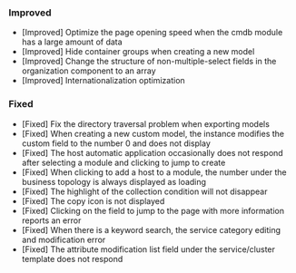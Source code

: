 ### Improved

- [Improved] Optimize the page opening speed when the cmdb module has a large amount of data
- [Improved] Hide container groups when creating a new model
- [Improved] Change the structure of non-multiple-select fields in the organization component to an array
- [Improved] Internationalization optimization

### Fixed

- [Fixed] Fix the directory traversal problem when exporting models
- [Fixed] When creating a new custom model, the instance modifies the custom field to the number 0 and does not display
- [Fixed] The host automatic application occasionally does not respond after selecting a module and clicking to jump to create
- [Fixed] When clicking to add a host to a module, the number under the business topology is always displayed as loading
- [Fixed] The highlight of the collection condition will not disappear
- [Fixed] The copy icon is not displayed
- [Fixed] Clicking on the field to jump to the page with more information reports an error
- [Fixed] When there is a keyword search, the service category editing and modification error
- [Fixed] The attribute modification list field under the service/cluster template does not respond
